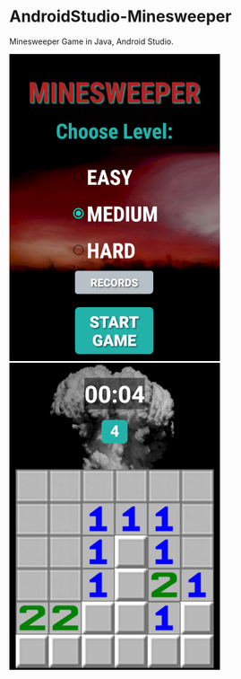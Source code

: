 # AndroidStudio-Minesweeper

Minesweeper Game in Java, Android Studio.

![](mine1.png)
![](mine2.png)


